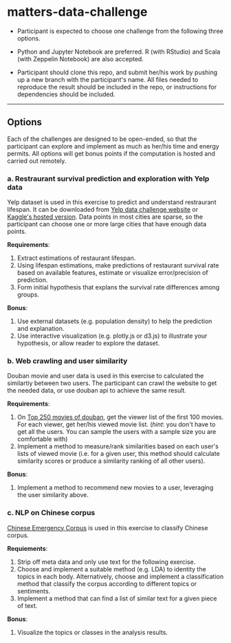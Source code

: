 # matters-data-challenge

* Participant is expected to choose one challenge from the following three options. 

* Python and Jupyter Notebook are preferred. R (with RStudio) and Scala (with Zeppelin Notebook) are also accepted.

* Participant should clone this repo, and submit her/his work by pushing up a new branch with the participant's name. All files needed to reproduce the result should be included in the repo, or instructions for dependencies should be included.

---


## Options

Each of the challenges are designed to be open-ended, so that the participant can explore and implement as much as her/his time and energy permits. All options will get bonus points if the computation is hosted and carried out remotely.

### a. Restraurant survival prediction and exploration with Yelp data

Yelp dataset is used in this exercise to predict and understand restraurant lifespan. It can be downloaded from [Yelp data challenge website](https://www.yelp.com/dataset) or [Kaggle's hosted version](https://www.kaggle.com/yelp-dataset/yelp-dataset). Data points in most cities are sparse, so the participant can choose one or more large cities that have enough data points.

**Requirements**:

1. Extract estimations of restaurant lifespan.
2. Using lifespan estimations, make predictions of restaurant survival rate based on available features, estimate or visualize error/precision of prediction.
3. Form initial hypothesis that explans the survival rate differences among groups.

**Bonus**:

1. Use external datasets (e.g. population density) to help the prediction and explanation.
2. Use interactive visualization (e.g. plotly.js or d3.js) to illustrate your hypothesis, or allow reader to explore the dataset.

### b. Web crawling and user similarity

Douban movie and user data is used in this exercise to calculated the similartiy between two users. The participant can crawl the website to get the needed data, or use douban api to achieve the same result.

**Requirements**:

1. On [Top 250 movies of douban](https://movie.douban.com/top250), get the viewer list of the first 100 movies. For each viewer, get her/his viewed movie list. (_hint_: you don't have to get all the users. You can sample the users with a sample size you are comfortable with)
2. Implement a method to measure/rank similarities based on each user's lists of viewed movie (i.e. for a given user, this method should calculate similarity scores or produce a similarity ranking of all other users). 

**Bonus**:
1. Implement a method to recommend new movies to a user, leveraging the user similarity above.

### c. NLP on Chinese corpus

[Chinese Emergency Corpus](https://github.com/shijiebei2009/CEC-Corpus) is used in this exercise to classify Chinese corpus.

**Requiements**:
1. Strip off meta data and only use text for the following exercise.
2. Choose and implement a suitable method (e.g. LDA) to identity the topics in each body. Alternatively, choose and implement a classification method that classify the corpus according to different topics or sentiments.
3. Implement a method that can find a list of similar text for a given piece of text.

**Bonus**:
1. Visualize the topics or classes in the analysis results.
